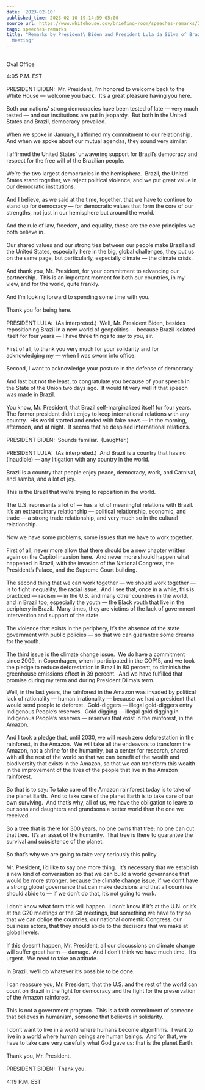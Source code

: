 ```yaml
---
date: '2023-02-10'
published_time: 2023-02-10 19:14:59-05:00
source_url: https://www.whitehouse.gov/briefing-room/speeches-remarks/2023/02/10/remarks-by-president-biden-and-president-lula-da-silva-of-brazil-before-bilateral-meeting/
tags: speeches-remarks
title: "Remarks by President\_Biden and President Lula da Silva of Brazil Before Bilateral\_\
  Meeting"
---
```

 
   
Oval Office

4:05 P.M. EST  
   
PRESIDENT BIDEN:  Mr. President, I’m honored to welcome back to the
White House — welcome you back.  It’s a great pleasure having you
here.  
   
Both our nations’ strong democracies have been tested of late — very
much tested — and our institutions are put in jeopardy.  But both in the
United States and Brazil, democracy prevailed.  
   
When we spoke in January, I affirmed my commitment to our relationship. 
And when we spoke about our mutual agendas, they sound very similar.  
   
I affirmed the United States’ unwavering support for Brazil’s democracy
and respect for the free will of the Brazilian people.  
   
We’re the two largest democracies in the hemisphere.  Brazil, the United
States stand together, we reject political violence, and we put great
value in our democratic institutions.  
   
And I believe, as we said at the time, together, that we have to
continue to stand up for democracy — for democratic values that form the
core of our strengths, not just in our hemisphere but around the
world.  
   
And the rule of law, freedom, and equality, these are the core
principles we both believe in.  
   
Our shared values and our strong ties between our people make Brazil and
the United States, especially here in the big, global challenges, they
put us on the same page, but particularly, especially climate — the
climate crisis.  
   
And thank you, Mr. President, for your commitment to advancing our
partnership.  This is an important moment for both our countries, in my
view, and for the world, quite frankly.  
   
And I’m looking forward to spending some time with you.  
   
Thank you for being here.  
   
PRESIDENT LULA:  (As interpreted.)  Well, Mr. President Biden, besides
repositioning Brazil in a new world of geopolitics — because Brazil
isolated itself for four years — I have three things to say to you,
sir.  
   
First of all, to thank you very much for your solidarity and for
acknowledging my — when I was sworn into office.  
   
Second, I want to acknowledge your posture in the defense of
democracy.  
   
And last but not the least, to congratulate you because of your speech
in the State of the Union two days ago.  It would fit very well if that
speech was made in Brazil.  
   
You know, Mr. President, that Brazil self-marginalized itself for four
years.  The former president didn’t enjoy to keep international
relations with any country.  His world started and ended with fake news
— in the morning, afternoon, and at night.  It seems that he despised
international relations.  
   
PRESIDENT BIDEN:  Sounds familiar.  (Laughter.)  
   
PRESIDENT LULA:  (As interpreted.)  And Brazil is a country that has no
(inaudible) — any litigation with any country in the world.  
   
Brazil is a country that people enjoy peace, democracy, work, and
Carnival, and samba, and a lot of joy.  
   
This is the Brazil that we’re trying to reposition in the world.  
   
The U.S. represents a lot of — has a lot of meaningful relations with
Brazil.  It’s an extraordinary relationship — political relationship,
economic, and trade — a strong trade relationship, and very much so in
the cultural relationship.  
   
Now we have some problems, some issues that we have to work together.  
   
First of all, never more allow that there should be a new chapter
written again on the Capitol invasion here.  And never more should
happen what happened in Brazil, with the invasion of the National
Congress, the President’s Palace, and the Supreme Court building.  
   
The second thing that we can work together — we should work together —
is to fight inequality, the racial issue.  And I see that, once in a
while, this is practiced — racism — in the U.S. and many other countries
in the world, and in Brazil too, especially the youth — the Black youth
that live in the periphery in Brazil.  Many times, they are victims of
the lack of government intervention and support of the state.  
   
The violence that exists in the periphery, it’s the absence of the state
government with public policies — so that we can guarantee some dreams
for the youth.   
   
The third issue is the climate change issue.  We do have a commitment
since 2009, in Copenhagen, when I participated in the COP15, and we took
the pledge to reduce deforestation in Brazil in 80 percent, to diminish
the greenhouse emissions effect in 39 percent.  And we have fulfilled
that promise during my term and during President Dilma’s term.

Well, in the last years, the rainforest in the Amazon was invaded by
political lack of rationality — human irrationality — because we had a
president that would send people to deforest.  Gold-diggers — illegal
gold-diggers entry Indigenous People’s reserves.  Gold digging — illegal
gold digging in Indigenous People’s reserves — reserves that exist in
the rainforest, in the Amazon.  
   
And I took a pledge that, until 2030, we will reach zero deforestation
in the rainforest, in the Amazon.  We will take all the endeavors to
transform the Amazon, not a shrine for the humanity, but a center for
research, shared with all the rest of the world so that we can benefit
of the wealth and biodiversity that exists in the Amazon, so that we can
transform this wealth in the improvement of the lives of the people that
live in the Amazon rainforest.  
   
So that is to say: To take care of the Amazon rainforest today is to
take of the planet Earth.  And to take care of the planet Earth is to
take care of our own surviving.  And that’s why, all of us, we have the
obligation to leave to our sons and daughters and grandsons a better
world than the one we received.   
   
So a tree that is there for 300 years, no one owns that tree; no one can
cut that tree.  It’s an asset of the humanity.  That tree is there to
guarantee the survival and subsistence of the planet.  
   
So that’s why we are going to take very seriously this policy.   
   
Mr. President, I’d like to say one more thing.  It’s necessary that we
establish a new kind of conversation so that we can build a world
governance that would be more stronger, because the climate change
issue, if we don’t have a strong global governance that can make
decisions and that all countries should abide to — if we don’t do that,
it’s not going to work.  
   
I don’t know what form this will happen.  I don’t know if it’s at the
U.N. or it’s at the G20 meetings or the G8 meetings, but something we
have to try so that we can oblige the countries, our national domestic
Congress, our business actors, that they should abide to the decisions
that we make at global levels.  
   
If this doesn’t happen, Mr. President, all our discussions on climate
change will suffer great harm — damage.  And I don’t think we have much
time.  It’s urgent.  We need to take an attitude.   
   
In Brazil, we’ll do whatever it’s possible to be done.   
   
I can reassure you, Mr. President, that the U.S. and the rest of the
world can count on Brazil in the fight for democracy and the fight for
the preservation of the Amazon rainforest.   
   
This is not a government program.  This is a faith commitment of someone
that believes in humanism, someone that believes in solidarity.  
   
I don’t want to live in a world where humans become algorithms.  I want
to live in a world where human beings are human beings.  And for that,
we have to take care very carefully what God gave us: that is the planet
Earth.  
   
Thank you, Mr. President.  
   
PRESIDENT BIDEN:  Thank you.  
   
4:19 P.M. EST 
